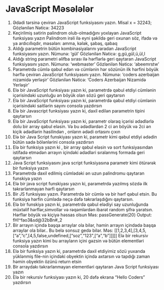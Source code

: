 # JavaScript Məsələlər

1. Ədədi tərsinə çevirən JavaScript funksiyasını yazın.
Misal x = 32243;
Gözlənilən Nəticə: 34223
2. Keçirilmiş sətirin palindrom olub-olmadığını yoxlayan JavaScript funksiyası yazın
Palindrom irəli ilə eyni şəkildə geri oxunan söz, ifadə və ya ardıcıllıqdır, məsələn: amma, kələk, şabaş, qabaq
3. Aldığı parametrin bütün kombinasiyalarını yaradan JavaScript funksiyasını yazın.
Nümunə: ‘gül’
Gözlənilən Nəticə: g,gü,gül,ü,ül,l
4. Aldığı string parametri  əlifba sırası ilə hərflərlə geri qaytaran JavaScript funksiyasını yazın.
Nümunə: ‘webmaster’
Gözlənilən Nəticə: ‘abeemrstw’
5. Parametrdə cümlə  qəbul edən və cümlənin  hər sözünün ilk hərfini böyük hərflə çevirən JavaScript funksiyasını yazın.
Nümunə: ‘coders azerbaijan nizamidə yerləşir’
Gözlənilən Nəticə: ‘Coders Azerbaijan Nizamidə Yerləşir’
6. Elə bir JavaScript funksiyası yazın ki, parametrdə qəbul etdiyi cümlənin içərisindəki uzunluğu ən böyük olan sözü geri qaytarsın
7. Elə bir JavaScript funksiyası yazın ki, parametrdə qəbul etdiyi cümlənin içərisindəki saitlərin sayını  consola yazdırsın
8. Elə bir Javascript funksiyası yazın ki, daxil edilən parametrin tipini qaytarsın
9. Elə bir JavaScript funksiyası yazın ki, parametr olaraq içərisi ədədlərlə dolu bir array qəbul eləsin. Və bu ədədlərdən 2 ci ən böyük və 2ci ən kiçik ədədlərin hasilindən , onların ədədi ortasını çıxın
10. Elə bir Java Script funskiyası yazın ki, parametr kimi qəbul etdiyi ədədin bütün sadə bölənlərini consola yazdırsın
11. Elə bir funksiya yazın ki , bir array qəbul eləsin və sort funksiyasından istifadə etmədən arrayın içindəki  ədədləri sıralanmış formada geri qaytarsın
12. Java Script funksiyasını java script funksiyasına parametr  kimi ötürərək bir funksiya yazın
13. Parametrdə daxil edilmiş cümlədəki ən uzun palindromu qaytaran  funskiya yazın
14. Elə bir java script funskiyası yazın ki, parametrdə yazılmış sözdə ilk təkrarlanmayan hərfi qaytarsın
15. Bir JS funksiyası yazın. Parametrdə bir cümlə və bir hərf qəbul etsin. Bu funksiya  hərfin cümlədə neçə dəfə təkrarlaşdığını qaytarsın.
16. Elə bir funskiya yazın ki, parametrdə qəbul elədiyi say uzunluğunda müxtəlif  hərflər,simvollar və rəqəmlərdən ibarət  random şifrə yaratsın.
Hərflər böyük və kiçiyə həssas olsun
Məs: passGenerate(20)
Output: fH!^fao3&sd@32bBn#_2
17. Bir arrayın içində başqa arraylar ola bilər,  həmin arrayın içindədə başqa arraylar ola bilər.. Bu belə sonsuz gedə bilər.
Məs: [[1,2,3,4],[3,4,5,[“a”,“c”,[4,5,false,undefined,[“soz”,“123",[“a”,“b”]]]]]
Elə bir rekursiv funksiya yazın kimi bu arrayların içini gəzsin və  bütün elementləri consola yazdırsın
18. Elə bir funksiya yazın ki, parametrdə daxil etdiyimiz sözü yuxarıda yüklənmiş file-nin içindəki obyektin içində axtarsın və tapdığı zaman həmin obyektin özünü return etsin
19. Bir arraydakı təkrarlanmayan elementləri qaytaran Java Script funksiyası yazın
20. Elə bir rekursiv  funksiyası yazın ki,  20 dəfə ekrana “Hello Coders” yazdırsın

